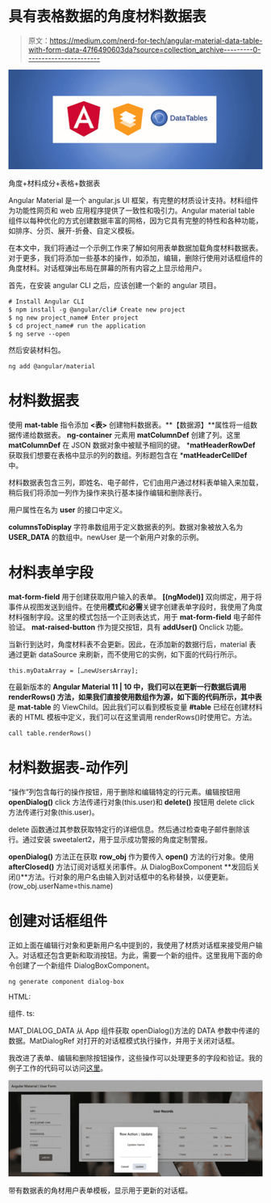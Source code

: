 # 具有表格数据的角度材料数据表

> 原文：<https://medium.com/nerd-for-tech/angular-material-data-table-with-form-data-47f6490603da?source=collection_archive---------0----------------------->

![](img/912777f24347c921079b84df2932bae7.png)

角度+材料成分+表格+数据表

Angular Material 是一个 angular.js UI 框架，有完整的材质设计支持。材料组件为功能性网页和 web 应用程序提供了一致性和吸引力。Angular material table 组件以每种优化的方式创建数据丰富的网格，因为它具有完整的特性和各种功能，如排序、分页、展开-折叠、自定义模板。

在本文中，我们将通过一个示例工作来了解如何用表单数据加载角度材料数据表。对于更多，我们将添加一些基本的操作，如添加，编辑，删除行使用对话框组件的角度材料。对话框弹出布局在屏幕的所有内容之上显示给用户。

首先，在安装 angular CLI 之后，应该创建一个新的 angular 项目。

```
# Install Angular CLI
$ npm install -g @angular/cli# Create new project
$ ng new project_name# Enter project
$ cd project_name# run the application
$ ng serve --open
```

然后安装材料包。

```
ng add @angular/material
```

# 材料数据表

使用 **mat-table** 指令添加 **<表>** 创建物料数据表。**【数据源】**属性将一组数据传递给数据表。 **ng-container** 元素用 **matColumnDef** 创建了列。这里 **matColumnDef** 在 JSON 数据对象中被赋予相同的键。 ***matHeaderRowDef** 获取我们想要在表格中显示的列的数组。列标题包含在 ***matHeaderCellDef** 中。

材料数据表包含三列，即姓名、电子邮件，它们由用户通过材料表单输入来加载，稍后我们将添加一列作为操作来执行基本操作编辑和删除表行。

用户属性在名为 **user** 的接口中定义。

**columnsToDisplay** 字符串数组用于定义数据表的列。数据对象被放入名为 **USER_DATA** 的数组中。newUser 是一个新用户对象的示例。

# 材料表单字段

**mat-form-field** 用于创建获取用户输入的表单。 **[(ngModel)]** 双向绑定，用于将事件从视图发送到组件。在使用**模式**和**必需**关键字创建表单字段时，我使用了角度材料强制字段。这里的模式包括一个正则表达式，用于 **mat-form-field** 电子邮件验证。 **mat-raised-button** 作为提交按钮，具有 **addUser()** Onclick 功能。

当新行到达时，角度材料表不会更新。因此，在添加新的数据行后，material 表通过更新 dataSource 来刷新，而不使用它的实例，如下面的代码行所示。

```
this.myDataArray = […newUsersArray];
```

在最新版本的 **Angular Material 11 | 10 中，**我们可以在更新一行数据后调用 **renderRows()** 方法，如果我们直接使用数组作为源，如下面的代码所示，其中**表**是 **mat-table** 的 ViewChild。因此我们可以看到模板变量 **#table** 已经在创建材料表的 HTML 模板中定义，我们可以在这里调用 renderRows()时使用它。方法。

```
call table.renderRows()
```

# 材料数据表-动作列

“操作”列包含每行的操作按钮，用于删除和编辑特定的行元素。编辑按钮用 **openDialog()** click 方法传递行对象(this.user)和 **delete()** 按钮用 delete click 方法传递行对象(this.user)。

delete 函数通过其参数获取特定行的详细信息。然后通过检查电子邮件删除该行。通过安装 sweetalert2，用于显示成功警报的角度定制警报。

**openDialog()** 方法正在获取 **row_obj** 作为要传入 **open()** 方法的行对象。使用 **afterClosed()** 方法订阅对话框关闭事件。从 DialogBoxComponent **发回后关闭()**方法。行对象的用户名由输入到对话框中的名称替换，以便更新。(row_obj.userName=this.name)

# 创建对话框组件

正如上面在编辑行对象和更新用户名中提到的，我使用了材质对话框来接受用户输入。对话框还包含更新和取消按钮。为此，需要一个新的组件。这里我用下面的命令创建了一个新组件 DialogBoxComponent。

```
ng generate component dialog-box
```

HTML:

组件. ts:

MAT_DIALOG_DATA 从 App 组件获取 openDialog()方法的 DATA 参数中传递的数据。MatDialogRef 对打开的对话框模式执行操作，并用于关闭对话框。

我改进了表单、编辑和删除按钮操作，这些操作可以处理更多的字段和验证。我的例子工作的代码可以访问[这里](https://github.com/Isurie/Angular-material-Data-table-with-form-data.git)。

![](img/814443d46955b72efbe902afc7f05f7e.png)

带有数据表的角材用户表单模板，显示用于更新的对话框。